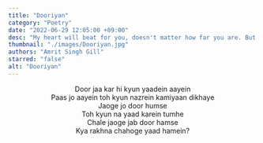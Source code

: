 ```yaml
---
title: "Dooriyan"
category: "Poetry"
date: "2022-06-29 12:05:00 +09:00"
desc: "My heart will beat for you, doesn't matter how far you are. But will you even remember me when you will leave me alone?"
thumbnail: "./images/Dooriyan.jpg"
authors: "Amrit Singh Gill"
starred: "false"
alt: "Dooriyan"
---
```


<p style="text-align: center;align:center;">
Door jaa kar hi kyun yaadein aayein <br>
Paas jo aayein toh kyun nazrein kamiyaan dikhaye <br>
Jaoge jo door humse <br>
Toh kyun na yaad karein tumhe <br>
Chale jaoge jab door hamse <br>
Kya rakhna chahoge yaad hamein? <br>
</p>
